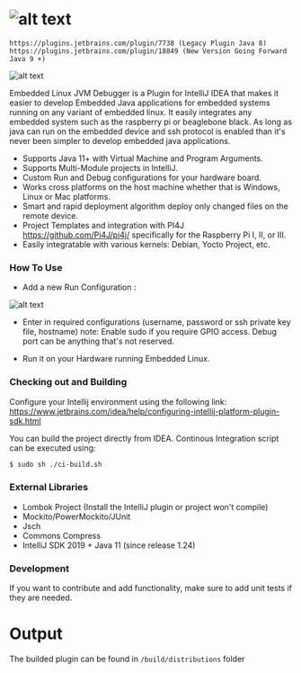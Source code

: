 ![alt text][overviewlogo]
=============================

```
https://plugins.jetbrains.com/plugin/7738 (Legacy Plugin Java 8)
https://plugins.jetbrains.com/plugin/18849 (New Version Going Forward Java 9 +)
```

![alt text][logo]

Embedded Linux JVM Debugger is a Plugin for IntelliJ IDEA that makes it easier to develop Embedded Java applications for embedded systems running on any variant of embedded linux.  It easily integrates any embedded system such as the raspberry pi or beaglebone black. As long as java can run on the embedded device and ssh protocol is enabled than it's never been simpler to develop embedded java applications.

  - Supports Java 11+ with Virtual Machine and Program Arguments.
  - Supports Multi-Module projects in IntelliJ.
  - Custom Run and Debug configurations for your hardware board.
  - Works cross platforms on the host machine whether that is Windows, Linux or Mac platforms.
  - Smart and rapid deployment algorithm deploy only changed files on the remote device.
  - Project Templates and integration with PI4J https://github.com/Pi4J/pi4j/ specifically for the Raspberry Pi I, II, or III.
  - Easily integratable with various kernels: Debian, Yocto Project, etc.


### How To Use

- Add a new Run Configuration : 

![alt text][config]

- Enter in required configurations (username, password or ssh private key file, hostname) note: Enable sudo if you require GPIO access. Debug port can be anything that's not reserved.

- Run it on your Hardware running Embedded Linux.

### Checking out and Building

Configure your Intellij environment using the following link: https://www.jetbrains.com/idea/help/configuring-intellij-platform-plugin-sdk.html

You can build the project directly from IDEA.  Continous Integration script can be executed using:
```sh
$ sudo sh ./ci-build.sh
```

### External Libraries
* Lombok Project (Install the IntelliJ plugin or project won't compile)
* Mockito/PowerMockito/JUnit
* Jsch
* Commons Compress
* IntelliJ SDK 2019 + Java 11 (since release 1.24)

### Development

If you want to contribute and add functionality, make sure to add unit tests if they are needed.

# Output

The builded plugin can be found in `/build/distributions` folder

[overviewlogo]: https://raw.githubusercontent.com/asebak/embeddedlinux-jvmdebugger-intellij/master/src/main/resources/documentation/embeddedlinuxjvm.png
"Overview"

[logo]: https://raw.githubusercontent.com/asebak/embeddedlinux-jvmdebugger-intellij/master/src/main/resources/documentation/sample1.png
"Sample Build Output"

[config]: https://raw.githubusercontent.com/asebak/embeddedlinux-jvmdebugger-intellij/master/src/main/resources/documentation/sample2.png
"Sample Run Configuration"
